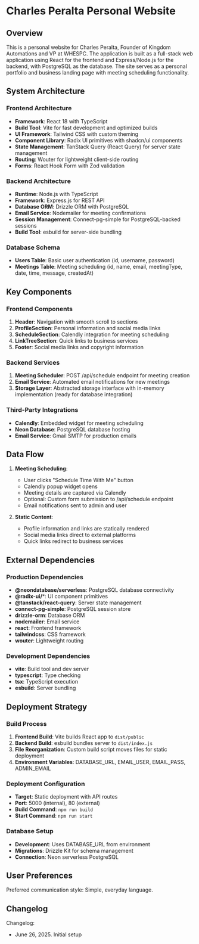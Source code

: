 # Charles Peralta Personal Website

## Overview

This is a personal website for Charles Peralta, Founder of Kingdom Automations and VP at WHESPC. The application is built as a full-stack web application using React for the frontend and Express/Node.js for the backend, with PostgreSQL as the database. The site serves as a personal portfolio and business landing page with meeting scheduling functionality.

## System Architecture

### Frontend Architecture
- **Framework**: React 18 with TypeScript
- **Build Tool**: Vite for fast development and optimized builds
- **UI Framework**: Tailwind CSS with custom theming
- **Component Library**: Radix UI primitives with shadcn/ui components
- **State Management**: TanStack Query (React Query) for server state management
- **Routing**: Wouter for lightweight client-side routing
- **Forms**: React Hook Form with Zod validation

### Backend Architecture
- **Runtime**: Node.js with TypeScript
- **Framework**: Express.js for REST API
- **Database ORM**: Drizzle ORM with PostgreSQL
- **Email Service**: Nodemailer for meeting confirmations
- **Session Management**: Connect-pg-simple for PostgreSQL-backed sessions
- **Build Tool**: esbuild for server-side bundling

### Database Schema
- **Users Table**: Basic user authentication (id, username, password)
- **Meetings Table**: Meeting scheduling (id, name, email, meetingType, date, time, message, createdAt)

## Key Components

### Frontend Components
1. **Header**: Navigation with smooth scroll to sections
2. **ProfileSection**: Personal information and social media links
3. **ScheduleSection**: Calendly integration for meeting scheduling
4. **LinkTreeSection**: Quick links to business services
5. **Footer**: Social media links and copyright information

### Backend Services
1. **Meeting Scheduler**: POST /api/schedule endpoint for meeting creation
2. **Email Service**: Automated email notifications for new meetings
3. **Storage Layer**: Abstracted storage interface with in-memory implementation (ready for database integration)

### Third-Party Integrations
- **Calendly**: Embedded widget for meeting scheduling
- **Neon Database**: PostgreSQL database hosting
- **Email Service**: Gmail SMTP for production emails

## Data Flow

1. **Meeting Scheduling**:
   - User clicks "Schedule Time With Me" button
   - Calendly popup widget opens
   - Meeting details are captured via Calendly
   - Optional: Custom form submission to /api/schedule endpoint
   - Email notifications sent to admin and user

2. **Static Content**:
   - Profile information and links are statically rendered
   - Social media links direct to external platforms
   - Quick links redirect to business services

## External Dependencies

### Production Dependencies
- **@neondatabase/serverless**: PostgreSQL database connectivity
- **@radix-ui/***: UI component primitives
- **@tanstack/react-query**: Server state management
- **connect-pg-simple**: PostgreSQL session store
- **drizzle-orm**: Database ORM
- **nodemailer**: Email service
- **react**: Frontend framework
- **tailwindcss**: CSS framework
- **wouter**: Lightweight routing

### Development Dependencies
- **vite**: Build tool and dev server
- **typescript**: Type checking
- **tsx**: TypeScript execution
- **esbuild**: Server bundling

## Deployment Strategy

### Build Process
1. **Frontend Build**: Vite builds React app to `dist/public`
2. **Backend Build**: esbuild bundles server to `dist/index.js`
3. **File Reorganization**: Custom build script moves files for static deployment
4. **Environment Variables**: DATABASE_URL, EMAIL_USER, EMAIL_PASS, ADMIN_EMAIL

### Deployment Configuration
- **Target**: Static deployment with API routes
- **Port**: 5000 (internal), 80 (external)
- **Build Command**: `npm run build`
- **Start Command**: `npm run start`

### Database Setup
- **Development**: Uses DATABASE_URL from environment
- **Migrations**: Drizzle Kit for schema management
- **Connection**: Neon serverless PostgreSQL

## User Preferences

Preferred communication style: Simple, everyday language.

## Changelog

Changelog:
- June 26, 2025. Initial setup